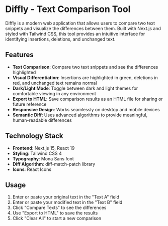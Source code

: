 # Diffly - Text Comparison Tool

Diffly is a modern web application that allows users to compare two text snippets and visualize the differences between them. Built with Next.js and styled with Tailwind CSS, this tool provides an intuitive interface for identifying insertions, deletions, and unchanged text.

## Features

- **Text Comparison**: Compare two text snippets and see the differences highlighted
- **Visual Differentiation**: Insertions are highlighted in green, deletions in red, and unchanged text remains normal
- **Dark/Light Mode**: Toggle between dark and light themes for comfortable viewing in any environment
- **Export to HTML**: Save comparison results as an HTML file for sharing or future reference
- **Responsive Design**: Works seamlessly on desktop and mobile devices
- **Semantic Diff**: Uses advanced algorithms to provide meaningful, human-readable differences

## Technology Stack

- **Frontend**: Next.js 15, React 19
- **Styling**: Tailwind CSS 4
- **Typography**: Mona Sans font
- **Diff Algorithm**: diff-match-patch library
- **Icons**: React Icons

## Usage

1. Enter or paste your original text in the "Text A" field
2. Enter or paste your modified text in the "Text B" field
3. Click "Compare Texts" to see the differences
4. Use "Export to HTML" to save the results
5. Click "Clear All" to start a new comparison
